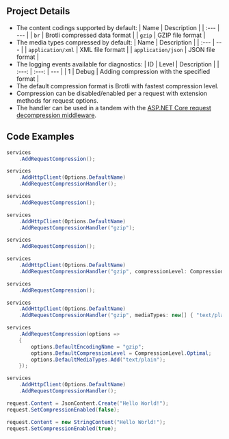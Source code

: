 ## Project Details

- The content codings supported by default:
  | Name | Description |
  | :--- | --- |
  | `br` | Brotli compressed data format |
  | `gzip` | GZIP file format |
- The media types compressed by default:
  | Name | Description |
  | :--- | --- |
  | `application/xml` | XML file formatt |
  | `application/json` | JSON file format |
- The logging events available for diagnostics:
  | ID | Level | Description |
  | :---: | :---: | --- |
  | 1 | Debug | Adding compression with the specified format |
- The default compression format is Brotli with fastest compression level.
- Compression can be disabled/enabled per a request with extension methods for request options.
- The handler can be used in a tandem with the [ASP.NET Core request decompression middleware](https://github.com/alexanderkozlenko/aspnetcore-request-decompression).

## Code Examples

```cs
services
    .AddRequestCompression();

services
    .AddHttpClient(Options.DefaultName)
    .AddRequestCompressionHandler();
```
```cs
services
    .AddRequestCompression();

services
    .AddHttpClient(Options.DefaultName)
    .AddRequestCompressionHandler("gzip");
```
```cs
services
    .AddRequestCompression();

services
    .AddHttpClient(Options.DefaultName)
    .AddRequestCompressionHandler("gzip", compressionLevel: CompressionLevel.Optimal);
```
```cs
services
    .AddRequestCompression();

services
    .AddHttpClient(Options.DefaultName)
    .AddRequestCompressionHandler("gzip", mediaTypes: new[] { "text/plain" });
```
```cs
services
    .AddRequestCompression(options =>
    {
        options.DefaultEncodingName = "gzip";
        options.DefaultCompressionLevel = CompressionLevel.Optimal;
        options.DefaultMediaTypes.Add("text/plain");
    });

services
    .AddHttpClient(Options.DefaultName)
    .AddRequestCompressionHandler();
```
```cs
request.Content = JsonContent.Create("Hello World!");
request.SetCompressionEnabled(false);
```
```cs
request.Content = new StringContent("Hello World!");
request.SetCompressionEnabled(true);
```

